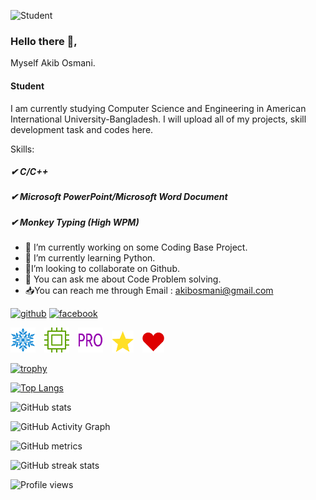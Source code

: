 ![Student](https://scontent.fdac157-1.fna.fbcdn.net/v/t39.30808-6/274985646_930186957692135_1768030226485572439_n.jpg?_nc_cat=110&ccb=1-7&_nc_sid=5f2048&_nc_eui2=AeHMlc4y3Y3dTF9snZzsUnw9cEelRoCOGGdwR6VGgI4YZyzvI2Sdidr1XJ7z8iIRgi38mozOF3A6RCJyYavCKD-9&_nc_ohc=CKawKjYoUogAX-u6tzn&_nc_ht=scontent.fdac157-1.fna&oh=00_AfCjhCW2kf4HHZtbaQURi_vbp_lIrBL6h_D9YnySITbiHw&oe=652EEEF7)
### Hello there 🙌,
   Myself Akib Osmani.
#### Student


I am currently studying Computer Science and Engineering in American International University-Bangladesh. 
I will upload all of my projects, skill development task and codes here.

Skills:
##### ✔ C/C++
##### ✔ Microsoft PowerPoint/Microsoft Word Document
##### ✔ Monkey Typing (High WPM)

- 🚀 I’m currently working on some Coding Base Project. 
- 🐍 I’m currently learning Python. 
- 🤝I’m looking to collaborate on Github.
- 💬 You can ask me about Code Problem solving. 
- 📥You can reach me through Email : akibosmani@gmail.com 


[<img src='https://cdn.jsdelivr.net/npm/simple-icons@3.0.1/icons/github.svg' alt='github' height='40'>](https://github.com/https://github.com/Akib-Osmani)  [<img src='https://cdn.jsdelivr.net/npm/simple-icons@3.0.1/icons/facebook.svg' alt='facebook' height='40'>](https://www.facebook.com/https://www.facebook.com/akibosman02)  

<a href='https://archiveprogram.github.com/'><img src='https://raw.githubusercontent.com/acervenky/animated-github-badges/master/assets/acbadge.gif' width='40' height='40'></a> <a href='https://docs.github.com/en/developers'><img src='https://raw.githubusercontent.com/acervenky/animated-github-badges/master/assets/devbadge.gif' width='40' height='40'></a> <a href='https://github.com/pricing'><img src='https://raw.githubusercontent.com/acervenky/animated-github-badges/master/assets/pro.gif' width='40' height='40'></a> <a href='https://stars.github.com/'><img src='https://raw.githubusercontent.com/acervenky/animated-github-badges/master/assets/starbadge.gif' width='35' height='35'></a> <a href='https://docs.github.com/en/github/supporting-the-open-source-community-with-github-sponsors'><img src='https://raw.githubusercontent.com/acervenky/animated-github-badges/master/assets/sponsorbadge.gif' width='35' height='35'></a> 

[![trophy](https://github-profile-trophy.vercel.app/?username=https://github.com/Akib-Osmani)](https://github.com/ryo-ma/github-profile-trophy)

[![Top Langs](https://github-readme-stats.vercel.app/api/top-langs/?username=https://github.com/Akib-Osmani)](https://github.com/anuraghazra/github-readme-stats)

![GitHub stats](https://github-readme-stats.vercel.app/api?username=https://github.com/Akib-Osmani&show_icons=true&count_private=true)  

![GitHub Activity Graph](https://activity-graph.herokuapp.com/graph?username=https://github.com/Akib-Osmani)  

![GitHub metrics](https://metrics.lecoq.io/https://github.com/Akib-Osmani)  

![GitHub streak stats](https://streak-stats.demolab.com/?user=https://github.com/Akib-Osmani)  

![Profile views](https://gpvc.arturio.dev/https://github.com/Akib-Osmani)  
